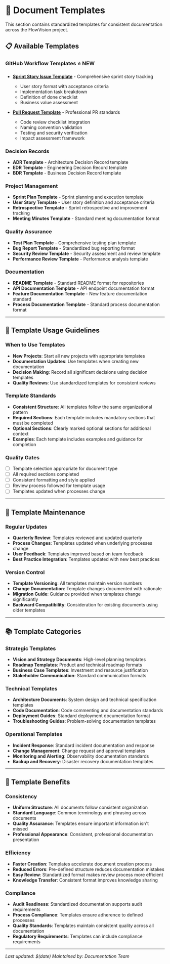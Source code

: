 # 📝 Document Templates

This section contains standardized templates for consistent documentation across the FlowVision project.

## 📋 Available Templates

### **GitHub Workflow Templates** ⭐ NEW

- **[Sprint Story Issue Template](./GITHUB_ISSUE_TEMPLATE_SPRINT_STORY.md)** - Comprehensive sprint story tracking
  - User story format with acceptance criteria
  - Implementation task breakdown
  - Definition of done checklist
  - Business value assessment

- **[Pull Request Template](./PULL_REQUEST_TEMPLATE.md)** - Professional PR standards
  - Code review checklist integration
  - Naming convention validation
  - Testing and security verification
  - Impact assessment framework

### Decision Records

- **ADR Template** - Architecture Decision Record template
- **EDR Template** - Engineering Decision Record template
- **BDR Template** - Business Decision Record template

### Project Management

- **Sprint Plan Template** - Sprint planning and execution template
- **User Story Template** - User story definition and acceptance criteria
- **Retrospective Template** - Sprint retrospective and improvement tracking
- **Meeting Minutes Template** - Standard meeting documentation format

### Quality Assurance

- **Test Plan Template** - Comprehensive testing plan template
- **Bug Report Template** - Standardized bug reporting format
- **Security Review Template** - Security assessment and review template
- **Performance Review Template** - Performance analysis template

### Documentation

- **README Template** - Standard README format for repositories
- **API Documentation Template** - API endpoint documentation format
- **Feature Documentation Template** - New feature documentation standard
- **Process Documentation Template** - Standard process documentation format

---

## 📖 Template Usage Guidelines

### When to Use Templates

- **New Projects**: Start all new projects with appropriate templates
- **Documentation Updates**: Use templates when creating new documentation
- **Decision Making**: Record all significant decisions using decision templates
- **Quality Reviews**: Use standardized templates for consistent reviews

### Template Standards

- **Consistent Structure**: All templates follow the same organizational pattern
- **Required Sections**: Each template includes mandatory sections that must be completed
- **Optional Sections**: Clearly marked optional sections for additional context
- **Examples**: Each template includes examples and guidance for completion

### Quality Gates

- [ ] Template selection appropriate for document type
- [ ] All required sections completed
- [ ] Consistent formatting and style applied
- [ ] Review process followed for template usage
- [ ] Templates updated when processes change

---

## 🔄 Template Maintenance

### Regular Updates

- **Quarterly Review**: Templates reviewed and updated quarterly
- **Process Changes**: Templates updated when underlying processes change
- **User Feedback**: Templates improved based on team feedback
- **Best Practice Integration**: Templates updated with new best practices

### Version Control

- **Template Versioning**: All templates maintain version numbers
- **Change Documentation**: Template changes documented with rationale
- **Migration Guide**: Guidance provided when templates change significantly
- **Backward Compatibility**: Consideration for existing documents using older templates

---

## 📚 Template Categories

### Strategic Templates

- **Vision and Strategy Documents**: High-level planning templates
- **Roadmap Templates**: Product and technical roadmap formats
- **Business Case Templates**: Investment and resource justification
- **Stakeholder Communication**: Standard communication formats

### Technical Templates

- **Architecture Documents**: System design and technical specification templates
- **Code Documentation**: Code commenting and documentation standards
- **Deployment Guides**: Standard deployment documentation format
- **Troubleshooting Guides**: Problem-solving documentation templates

### Operational Templates

- **Incident Response**: Standard incident documentation and response
- **Change Management**: Change request and approval templates
- **Monitoring and Alerting**: Observability documentation standards
- **Backup and Recovery**: Disaster recovery documentation templates

---

## 🎯 Template Benefits

### Consistency

- **Uniform Structure**: All documents follow consistent organization
- **Standard Language**: Common terminology and phrasing across documents
- **Quality Assurance**: Templates ensure important information isn't missed
- **Professional Appearance**: Consistent, professional documentation presentation

### Efficiency

- **Faster Creation**: Templates accelerate document creation process
- **Reduced Errors**: Pre-defined structure reduces documentation mistakes
- **Easy Review**: Standardized format makes review process more efficient
- **Knowledge Transfer**: Consistent format improves knowledge sharing

### Compliance

- **Audit Readiness**: Standardized documentation supports audit requirements
- **Process Compliance**: Templates ensure adherence to defined processes
- **Quality Standards**: Templates maintain consistent quality across all documentation
- **Regulatory Requirements**: Templates can include compliance requirements

---

_Last updated: $(date)_
_Maintained by: Documentation Team_

